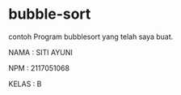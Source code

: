 # bubble-sort

contoh Program bubblesort yang telah saya buat.

NAMA : SITI AYUNI 

NPM  : 2117051068

KELAS : B
